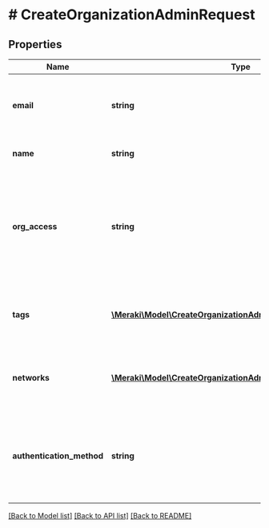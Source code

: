 # # CreateOrganizationAdminRequest

## Properties

Name | Type | Description | Notes
------------ | ------------- | ------------- | -------------
**email** | **string** | The email of the dashboard administrator. This attribute can not be updated. |
**name** | **string** | The name of the dashboard administrator |
**org_access** | **string** | The privilege of the dashboard administrator on the organization. Can be one of &#39;full&#39;, &#39;read-only&#39;, &#39;enterprise&#39; or &#39;none&#39; |
**tags** | [**\Meraki\Model\CreateOrganizationAdminRequestTagsInner[]**](CreateOrganizationAdminRequestTagsInner.md) | The list of tags that the dashboard administrator has privileges on | [optional]
**networks** | [**\Meraki\Model\CreateOrganizationAdminRequestNetworksInner[]**](CreateOrganizationAdminRequestNetworksInner.md) | The list of networks that the dashboard administrator has privileges on | [optional]
**authentication_method** | **string** | No longer used as of Cisco SecureX end-of-life. Can be one of &#39;Email&#39;. The default is Email authentication. | [optional]

[[Back to Model list]](../../README.md#models) [[Back to API list]](../../README.md#endpoints) [[Back to README]](../../README.md)
